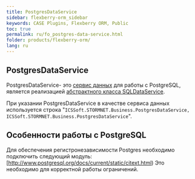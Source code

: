 ```yaml
---
title: PostgresDataService
sidebar: flexberry-orm_sidebar
keywords: CASE Plugins, Flexberry ORM, Public
toc: true
permalink: ru/fo_postgres-data-service.html
folder: products/flexberry-orm/
lang: ru
---
```


## PostgresDataService

PostgresDataService- это [сервис данных](fo_data-service.html) для работы с PostgreSQL, является реализацией [абстрактного класса SQLDataService](fo_sql-data-service.html).

При указании PostgresDataService в качестве сервиса данных используется строка "`ICSSoft.STORMNET.Business.PostgresDataService, ICSSoft.STORMNET.Business.PostgresDataService`".

## Особенности работы с PostgreSQL

Для обеспечения регистронезависимости Postgres необходимо подключить следующий модуль: [http://www.postgresql.org/docs/current/static/citext.html)
Это необходимо для корректной работы ограничений.
